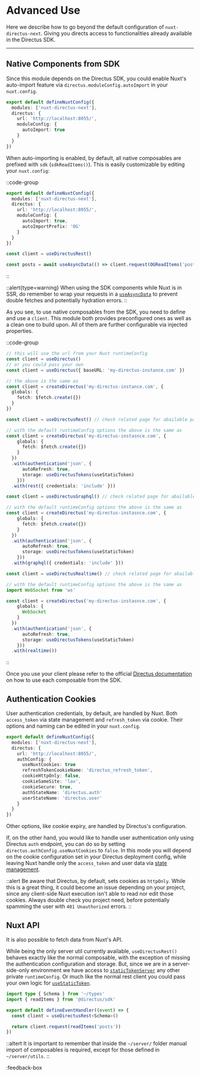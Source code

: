 # Advanced Use

Here we describe how to go beyond the default configuration of `nuxt-directus-next`. Giving you directs access to functionalities already available in the Directus SDK.

---

## Native Components from SDK

Since this module depends on the Directus SDK, you could enable Nuxt's auto-import feature via `directus.moduleConfig.autoImport` in your `nuxt.config`.

```ts [nuxt.config.ts]
export default defineNuxtConfig({
  modules: ['nuxt-directus-next'],
  directus: {
    url: 'http://localhost:8055/',
    moduleConfig: {
      autoImport: true
    }
  }
})
```

When auto-importing is enabled, by default, all native composables are prefixed with `sdk` (`sdkReadItems()`). This is easily customizable by editing your `nuxt.config`:

::code-group
```ts [nuxt.config.ts]
export default defineNuxtConfig({
  modules: ['nuxt-directus-next'],
  directus: {
    url: 'http://localhost:8055/',
    moduleConfig: {
      autoImport: true,
      autoImportPrefix: 'OG'
    }
  }
})
```

```ts [page/component]
const client = useDirectusRest()

const posts = await useAsyncData(() => client.request(OGReadItems('posts')))
```
::

::alert{type=warning}
When using the SDK components while Nuxt is in SSR, do remember to wrap your requests in a [`useAsyncData`](https://nuxt.com/docs/api/composables/use-async-data) to prevent double fetches and potentially hydration errors.
::

As you see, to use native composables from the SDK, you need to define and use a `client`. This module both provides preconfigured ones as well as a clean one to build upon. All of them are further configurable via injected properties.

::code-group
```ts [useDirectus()]
// this will use the url from your Nuxt runtimeConfig
const client = useDirectus()
// or you could pass your own
const client = useDirectus({ baseURL: 'my-directus-instance.com' })

// the above is the same as
const client = createDirectus('my-directus-instance.com', {
  globals: {
    fetch: $fetch.create({})
  }
})
```

```ts [useDirectusRest()]
const client = useDirectusRest() // check related page for abailable parameters

// with the default runtimeConfig options the above is the same as
const client = createDirectus('my-directus-instasnce.com', {
    globals: {
      fetch: $fetch.create({})
    }
  })
  .with(authentication('json', {
      autoRefresh: true,
      storage: useDirectusTokens(useStaticToken)
    }))
  .with(rest({ credentials: 'include' }))
```

```ts [useDirectusGraphql()]
const client = useDirectusGraphql() // check related page for abailable parameters

// with the default runtimeConfig options the above is the same as
const client = createDirectus('my-directus-instasnce.com', {
    globals: {
      fetch: $fetch.create({})
    }
  })
  .with(authentication('json', {
      autoRefresh: true,
      storage: useDirectusTokens(useStaticToken)
    }))
  .with(graphql({ credentials: 'include' }))
```

```ts [useDirectusRealtime()]
const client = useDirectusRealtime() // check related page for abailable parameters

// with the default runtimeConfig options the above is the same as
import WebSocket from 'ws'

const client = createDirectus('my-directus-instasnce.com', {
    globals: {
      WebSocket
    }
  })
  .with(authentication('json', {
      autoRefresh: true,
      storage: useDirectusTokens(useStaticToken)
    }))
  .with(realtime())
```
::

Once you use your client please refer to the official [Directus documentation](https://docs.directus.io/reference/introduction.html) on how to use each composable from the SDK.

## Authentication Cookies

User authentication credentials, by default, are handled by Nuxt. Both `access_token` via state management and `refresh_token` via cookie. Their options and naming can be edited in your `nuxt.config`.

```ts
export default defineNuxtConfig({
  modules: ['nuxt-directus-next'],
  directus: {
    url: 'http://localhost:8055/',
    authConfig: {
      useNuxtCookies: true
      refreshTokenCookieName: 'directus_refresh_token',
      cookieHttpOnly: false,
      cookieSameSite: 'lax',
      cookieSecure: true,
      authStateName: 'directus.auth'
      userStateName: 'directus.user'
    }
  }
})
```

Other options, like cookie expiry, are handled by Directus's configuration.

If, on the other hand, you would like to handle user authentication only using Directus `auth` endpoint, you can do so by setting `directus.authConfig.useNuxtCookies` to `false`. In this mode you will depend on the cookie configuration set in your Directus deployment config, while leaving Nuxt handle only the `access_token` and user data via [state management](https://nuxt.com/docs/getting-started/state-management).

::alert
Be aware that Directus, by default, sets cookies as `httpOnly`. While this is a great thing, it could become an issue depending on your project, since any client-side Nuxt execution isn't able to read nor edit those cookies.
Always double check you project need, before potentially spamming the user with `401 Unauthorized` errors.
::

## Nuxt API

It is also possible to fetch data from Nuxt's API.

While being the only server util currently available, `useDirectusRest()` behaves exactly like the normal composable, with the exception of missing the authentication configuration and storage. But, since we are in a server-side-only environment we have access to [`staticTokenServer`](/getting-started/options#statictokenserver) any other private `runtimeConfig`. Or much like the normal rest client you could pass your own logic for [`useStaticToken`](/getting-started/basic-concepts#static-tokens).

```ts [~/server/api/read.get.ts]
import type { Schema } from '~/types'
import { readItems } from '@directus/sdk'

export default defineEventHandler((event) => {
  const client = useDirectusRest<Schema>()

  return client.request(readItems('posts'))
})
```

::altert
It is important to remember that inside the `~/server/` folder manual import of composables is required, except for those defined in `~/server/utils`.
::

:feedback-box
